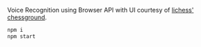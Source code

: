 Voice Recognition using Browser API with UI courtesy of [lichess' chessground](https://github.com/ornicar/chessground).

```sh
npm i
npm start
```
